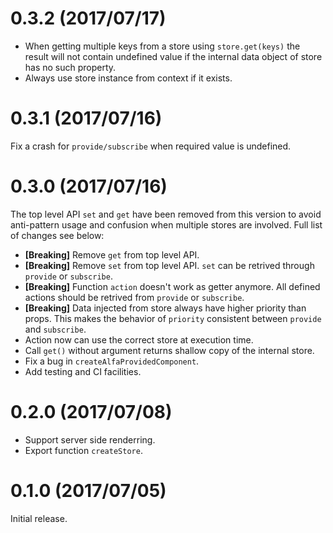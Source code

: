 0.3.2 (2017/07/17)
==================
- When getting multiple keys from a store using `store.get(keys)` the result
will not contain undefined value if the internal data object of store has no
such property.
- Always use store instance from context if it exists.


0.3.1 (2017/07/16)
==================
Fix a crash for `provide/subscribe` when required value is undefined.


0.3.0 (2017/07/16)
==================
The top level API `set` and `get` have been removed from this version to avoid 
anti-pattern usage and confusion when multiple stores are involved. Full list of
changes see below:

- **[Breaking]** Remove `get` from top level API.
- **[Breaking]** Remove `set` from top level API.
`set` can be retrived through `provide` or `subscribe`.
- **[Breaking]** Function `action` doesn't work as getter anymore.
All defined actions should be retrived from `provide` or `subscribe`.
- **[Breaking]** Data injected from store always have higher priority than props.
This makes the behavior of `priority` consistent between `provide` and 
`subscribe`.
- Action now can use the correct store at execution time.
- Call `get()` without argument returns shallow copy of the internal store.
- Fix a bug in `createAlfaProvidedComponent`.
- Add testing and CI facilities.


0.2.0 (2017/07/08)
==================
- Support server side renderring.
- Export function `createStore`.


0.1.0 (2017/07/05)
==================
Initial release.
